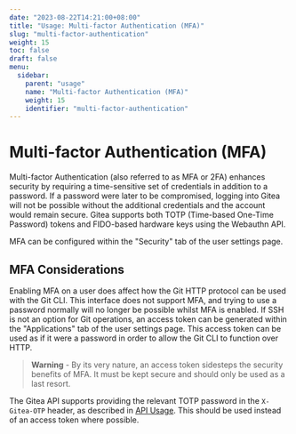 ```yaml
---
date: "2023-08-22T14:21:00+08:00"
title: "Usage: Multi-factor Authentication (MFA)"
slug: "multi-factor-authentication"
weight: 15
toc: false
draft: false
menu:
  sidebar:
    parent: "usage"
    name: "Multi-factor Authentication (MFA)"
    weight: 15
    identifier: "multi-factor-authentication"
---
```


# Multi-factor Authentication (MFA)

Multi-factor Authentication (also referred to as MFA or 2FA) enhances security by requiring a time-sensitive set of credentials in addition to a password.
If a password were later to be compromised, logging into Gitea will not be possible without the additional credentials and the account would remain secure.
Gitea supports both TOTP (Time-based One-Time Password) tokens and FIDO-based hardware keys using the Webauthn API.

MFA can be configured within the "Security" tab of the user settings page.

## MFA Considerations

Enabling MFA on a user does affect how the Git HTTP protocol can be used with the Git CLI.
This interface does not support MFA, and trying to use a password normally will no longer be possible whilst MFA is enabled.
If SSH is not an option for Git operations, an access token can be generated within the "Applications" tab of the user settings page.
This access token can be used as if it were a password in order to allow the Git CLI to function over HTTP.

> **Warning** - By its very nature, an access token sidesteps the security benefits of MFA.
> It must be kept secure and should only be used as a last resort.

The Gitea API supports providing the relevant TOTP password in the `X-Gitea-OTP` header, as described in [API Usage](development/api-usage.md).
This should be used instead of an access token where possible.
